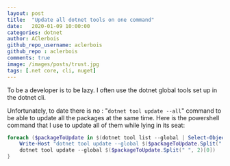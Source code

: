 ```yaml
---
layout: post
title:  "Update all dotnet tools on one command"
date:   2020-01-09 10:00:00
categories: dotnet
author: AClerbois
github_repo_username: aclerbois
github_repo : aclerbois
comments: true
image: /images/posts/trust.jpg
tags: [.net core, cli, nuget]
---
```


To be a developer is to be lazy. I often use the dotnet global tools set up in the dotnet cli.

Unfortunately, to date there is no : "```dotnet tool update --all```" command to be able to update all the packages at the same time. 
Here is the powershell command that I use to update all of them while lying in its seat:
<!--more-->

```powershell
foreach ($packageToUpdate in $(dotnet tool list --global | Select-Object -Skip 2)) {
    Write-Host "dotnet tool update --global $($packageToUpdate.Split(" ", 2)[0])"
    dotnet tool update --global $($packageToUpdate.Split(" ", 2)[0])
}
```

